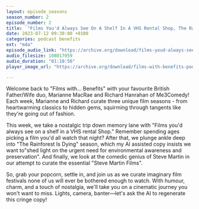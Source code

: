 ```yaml
---
layout: episode_seasons
season_number: 2
episode_number: 2
title:  "Films You'd Always See On A Shelf In A VHS Rental Shop, The Rainforest Is Dying And Steve Martin Films"
date: 2023-07-12 09:30:00 +0100
categories: podcast benefits
ext: "m4a"
episode_audio_link: "https://archive.org/download/films-youd-always-see-on-a-shelf-in-a-vhs-rental-shop-the-rainforest-is-dying-and-steve-martin-films/Films%20you%27d%20always%20see%20on%20a%20shelf%20in%20a%20VHS%20rental%20shop%2C%20The%20Rainforest%20is%20Dying%20and%20Steve%20Martin%20Films.m4a"
audio_filesize: 108017059
audio_duration: "01:10:56"
player_image_url: "https://archive.org/download/films-with-benefits-podcast-artwork-me3-comedy/Films-with-benefits_Podcast_Art-min.png"

---
```

Welcome back to "Films with... Benefits" with your favourite British Father/Wife duo, Marianne MacRae and Richard Hanrahan of Me3Comedy! Each week, Marianne and Richard curate three unique film seasons - from heartwarming classics to hidden gems, squirming through tangents like they're going out of fashion.

This week, we take a nostalgic trip down memory lane with "Films you'd always see on a shelf in a VHS rental Shop." Remember spending ages picking a film you'd all watch that night? After that, we plunge ankle deep into "The Rainforest Is Dying" season,  which my AI assisted copy insists we want to"shed light on the urgent need for environmental awareness and preservation". And finally, we look at the comedic genius of Steve Martin in our attempt to curate the essential "Steve Martin Films".

So, grab your popcorn, settle in, and join us as we curate imaginary film festivals none of us will ever be bothered enough to watch. With humour, charm, and a touch of nostalgia, we'll take you on a cinematic journey you won't want to miss. Lights, camera, banter—let's ask the AI to regenerate this cringe copy!
